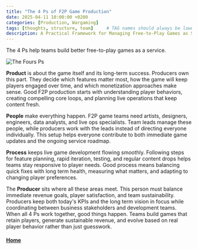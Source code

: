 ```yaml
---
title: "The 4 Ps of F2P Game Production"
date: 2025-04-11 10:00:00 +0200
categories: [Production, Wargaming]
tags: [thoughts, structure, team]     # TAG names should always be lowercase
description: A Practical Framework for Managing Free-to-Play Games as Services.
---
```


The 4 Ps help teams build better free-to-play games as a service.

![The Fours Ps](foursps.png)

**Product** is about the game itself and its long-term success. Producers own this part. They decide which features matter most, how the game will keep players engaged over time, and which monetization approaches make sense. Good F2P production starts with understanding player behaviors, creating compelling core loops, and planning live operations that keep content fresh.

**People** make everything happen. F2P game teams need artists, designers, engineers, data analysts, and live ops specialists. Team leads manage these people, while producers work with the leads instead of directing everyone individually. This setup helps everyone contribute to both immediate game updates and the ongoing service roadmap.

**Process** keeps live game development flowing smoothly. Following steps for feature planning, rapid iteration, testing, and regular content drops helps teams stay responsive to player needs. Good process means balancing quick fixes with long term health, measuring what matters, and adapting to changing player preferences.

The **Producer** sits where all these areas meet. This person must balance immediate revenue goals, player satisfaction, and team sustainability. Producers keep both today's KPIs and the long term vision in focus while coordinating between business stakeholders and development teams.
When all 4 Ps work together, good things happen. Teams build games that retain players, generate sustainable revenue, and evolve based on real player behavior rather than just guesswork.

#### [Home](./README.md) 

